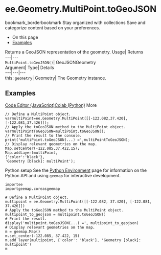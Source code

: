  
#  ee.Geometry.MultiPoint.toGeoJSON 
bookmark_borderbookmark Stay organized with collections  Save and categorize content based on your preferences.
  * On this page
  * [Examples](https://developers.google.com/earth-engine/apidocs/ee-geometry-multipoint-togeojson#examples)


Returns a GeoJSON representation of the geometry. 
Usage| Returns  
---|---  
`MultiPoint.toGeoJSON()`| GeoJSONGeometry  
Argument| Type| Details  
---|---|---  
this: `geometry`| Geometry| The Geometry instance.  
## Examples
[Code Editor (JavaScript)](https://developers.google.com/earth-engine/apidocs/ee-geometry-multipoint-togeojson#code-editor-javascript-sample)[Colab (Python)](https://developers.google.com/earth-engine/apidocs/ee-geometry-multipoint-togeojson#colab-python-sample) More
```
// Define a MultiPoint object.
varmultiPoint=ee.Geometry.MultiPoint([[-122.082,37.420],[-122.081,37.426]]);
// Apply the toGeoJSON method to the MultiPoint object.
varmultiPointToGeoJSON=multiPoint.toGeoJSON();
// Print the result to the console.
print('multiPoint.toGeoJSON(...) =',multiPointToGeoJSON);
// Display relevant geometries on the map.
Map.setCenter(-122.085,37.422,15);
Map.addLayer(multiPoint,
{'color':'black'},
'Geometry [black]: multiPoint');
```
Python setup
See the [ Python Environment](https://developers.google.com/earth-engine/guides/python_install) page for information on the Python API and using `geemap` for interactive development.
```
importee
importgeemap.coreasgeemap
```
```
# Define a MultiPoint object.
multipoint = ee.Geometry.MultiPoint([[-122.082, 37.420], [-122.081, 37.426]])
# Apply the toGeoJSON method to the MultiPoint object.
multipoint_to_geojson = multipoint.toGeoJSON()
# Print the result.
display('multipoint.toGeoJSON(...) =', multipoint_to_geojson)
# Display relevant geometries on the map.
m = geemap.Map()
m.set_center(-122.085, 37.422, 15)
m.add_layer(multipoint, {'color': 'black'}, 'Geometry [black]: multipoint')
m
```

